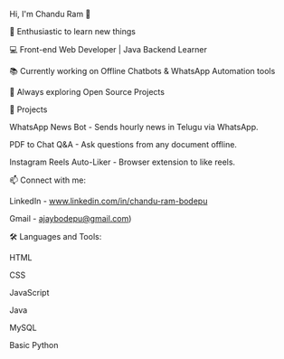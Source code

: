 Hi, I'm Chandu Ram 👋

🎯 Enthusiastic to learn new things  

💻 Front-end Web Developer | Java Backend Learner  

📚 Currently working on Offline Chatbots & WhatsApp Automation  tools

🌱 Always exploring Open Source Projects  




🚀 Projects

WhatsApp News Bot - Sends hourly news in Telugu via WhatsApp.

PDF to Chat Q&A - Ask questions from any document offline.

Instagram Reels Auto-Liker - Browser extension to like reels.




📫 Connect with me:

LinkedIn - www.linkedin.com/in/chandu-ram-bodepu

Gmail - ajaybodepu@gmail.com)




🛠️ Languages and Tools:

HTML

CSS

JavaScript

Java

MySQL

Basic Python
